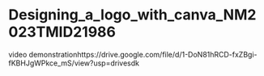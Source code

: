 # Designing_a_logo_with_canva_NM2023TMID21986

video demonstrationhttps://drive.google.com/file/d/1-DoN81hRCD-fxZBgi-fKBHJgWPkce_mS/view?usp=drivesdk
